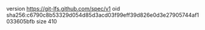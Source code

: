 version https://git-lfs.github.com/spec/v1
oid sha256:c6790c8b53329d054d85d3acd03f99eff39d826e0d3e27905744af1033605bfb
size 410
